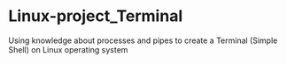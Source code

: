 # Linux-project_Terminal
Using knowledge about processes and pipes to create a Terminal (Simple Shell) on Linux operating system
